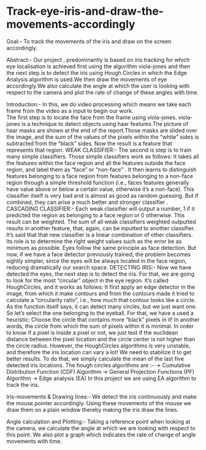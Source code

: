 # Track-eye-iris-and-draw-the-movements-accordingly

Goal:-
	To track the movements of the iris and draw on the screen accordingly.

Abstract:-
	Our project , predominantly is based on iris tracking for which eye localisation is achieved first using the algorithm viola-jones and then the next step is to detect the iris using Hough Circles in which the Edge Analysis algorithm is used.We then draw the movements of eye accordingly.We also calculate the angle at which the user is looking with respect to the camera and plot the rate of change of these angles with time. 
 
Introduction:-
        In this, we do  video processing which means we take each frame from the video as a input to begin our work.	
	The first step is to locate the face from the frame using viola-jones. viola-jones is a technique to detect objects using haar features.The picture of haar masks are shown at the end of the report.Those masks are slided over the image, and the sum of the values of the pixels within the “white” sides is subtracted from the “black” sides. Now the result is a feature that represents that region.
WEAK CLASSIFIER:-
	The second is step is to train many simple classifiers. Those simple classifiers work as follows: 
It takes all the features within the face region and all the features outside the face region, and label them as “face” or “non-face” . It then learns to distinguish features belonging to a face region from features belonging to a non-face region through a simple threshold function (i.e., faces features generally have value above or below a certain value, otherwise it’s a non-face). This classifier itself is very bad and is almost as good as random guessing. But if combined, they can arise a much better and stronger classifier .
CASCADING CLASSIFIER:-
	 Each weak classifier will output a number, 1 if it predicted the region as belonging to a face region or 0 otherwise. This result can be weighted. The sum of all weak classifiers weighted outputted results in another feature, that, again, can be inputted to another classifier. It’s said that that new classifier is a linear combination of other classifiers. Its role is to determine the right weight values such as the error be as minimum as possible.
	Eyes follow the same principle as face detection. But now, if we have a face detector previously trained, the problem becomes sightly simpler, since the eyes will be always located in the face region, reducing dramatically our search space.
DETECTING IRIS:-
	Now we have detected the eyes, the next step is to detect the iris. For that, we are going to look for the most “circular” object in the eye region. It’s called HoughCircles, and it works as follows: It first apply an edge detector in the image, from which it make contours and from the contours made it tried to calculate a “circularity ratio”, i.e., how much that contour looks like a circle.
	As the function itself says, it can detect many circles, but we just want one. So let’s select the one belonging to the eyeball. For that, we have a used a  heuristic: Choose the circle that contains more “black” pixels in it! In another words, the circle from which the sum of pixels within it is minimal.
	In order to know if a pixel is inside a pixel or not, we just test if the euclidean distance between the pixel location and the circle center is not higher than the circle radius.
	However, the HoughCircles algorithms is very unstable, and therefore the iris location can vary a lot! We need to stabilize it to get better results. To do that, we simply calculate the mean of the last five detected iris locations.
	The hough circles algorithms are :-
	-> Cumulative Distribution Function (CDF) Algorithm
	-> General Projection Functions (PF) Algorithm
	-> Edge analysis (EA)
In this project we are using EA algorithm  to track the iris. 

Iris-movements & Drawing lines:-
	We detect the iris continuously and make the mouse pointer accordingly. Using these movements of the mouse we draw them on a plain window thereby making the iris draw the lines.
	
Angle calculation and Plotting:-
	Taking a reference point when looking at the camera, we calculate the angle at which we are looking with respect to this point. We also plot a graph which indicates the rate of change of angle movements with time.
